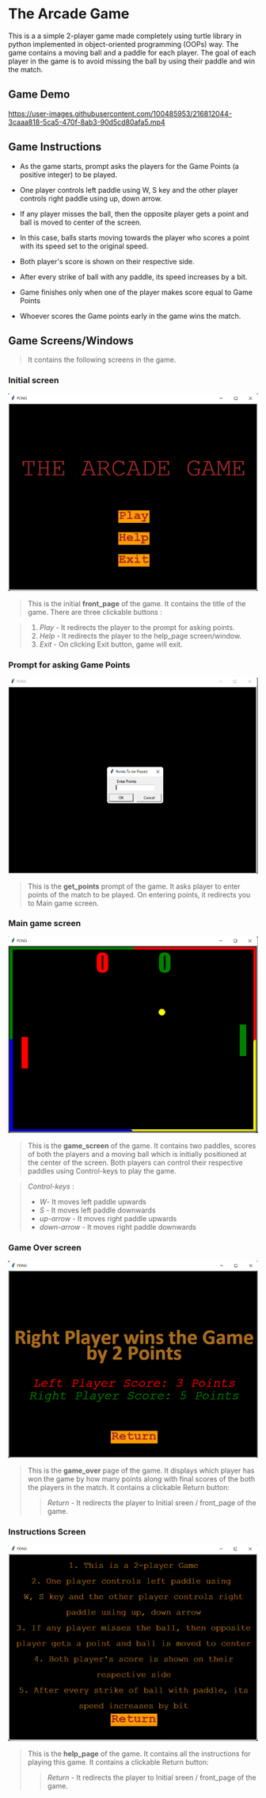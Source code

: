 # **The Arcade Game**

This is a a simple 2-player game made completely using turtle library in python implemented in object-oriented programming (OOPs) way. The game contains a moving ball and a paddle for each player. The goal of each player in the game is to avoid  missing the ball by using their paddle and win the match.

## Game Demo

https://user-images.githubusercontent.com/100485953/216812044-3caaa818-5ca5-470f-8ab3-90d5cd80afa5.mp4

## Game Instructions

- As the game starts, prompt asks the players for the Game Points (a positive integer) to be played.
- One player controls left paddle using W, S key and the other player controls right paddle using up, down arrow.

- If any player misses the ball, then the opposite player gets a point and ball is moved to center of the screen.

- In this case, balls starts moving towards the player who scores a point with its speed set to the original speed.

- Both player's score is shown on their respective side.

- After every strike of ball with any paddle, its speed increases by a bit.

- Game finishes only when one of the player makes score equal to Game Points

- Whoever scores the Game points early in the game wins the match.



## Game Screens/Windows
>It contains the following screens in the game.
### Initial screen 
![Error in displaying image](images/front_page.png)
>This is the initial **front_page** of the game. It contains the title of the game.
There are three clickable buttons :

>1. *Play* - It redirects the player to the prompt for asking points.
>2. *Help* - It redirects the player to the help_page screen/window.
>3. *Exit* - On clicking Exit button, game will exit.

### Prompt for asking Game Points
![Error in displaying image](images/get_points.png)
>This is the **get_points** prompt of the game. It asks player to enter points of the match to be played.
On entering points, it redirects you to Main game screen.

### Main game screen 
![Error in displaying image](images/game_scrren.png)
>This is the **game_screen** of the game. It contains two paddles, scores of both the players and a moving ball which is initially positioned at the center of the screen. Both players can control their respective paddles using Control-keys to play the game.

>*Control-keys* :
>* *W*- It moves left paddle upwards
>* *S* - It moves left paddle downwards
>* *up-arrow* - It moves right paddle upwards
>* *down-arrow* - It moves right paddle downwards

### Game Over screen 
![Error in displaying image](images/game_over.png)
>This is the **game_over** page of the game. It displays which player has won the game by how many points along with final scores of the both the players in the match.
It contains a clickable Return button:
>>*Return* - It  redirects the player to Initial sreen / front_page of the game.

### Instructions Screen 
![Error in displaying image](images/help_page.png)
>This is the **help_page** of the game. It contains all the instructions for playing this game.
It contains a clickable Return button:
>>*Return* - It  redirects the player to Initial sreen / front_page of the game.






